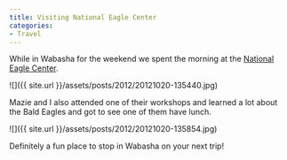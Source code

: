 ```yaml
---
title: Visiting National Eagle Center
categories:
- Travel
---
```


While in Wabasha for the weekend we spent the morning at the [National Eagle Center](http://www.nationaleaglecenter.org).

![]({{ site.url }}/assets/posts/2012/20121020-135440.jpg)

Mazie and I also attended one of their workshops and learned a lot about the Bald Eagles and got to see one of them have lunch.

![]({{ site.url }}/assets/posts/2012/20121020-135854.jpg)

Definitely a fun place to stop in Wabasha on your next trip!
